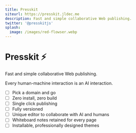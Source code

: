 ```yaml
---
title: Presskit
siteurl: https://presskit.jldec.me
description: Fast and simple collaborative Web publishing.
twitter: '@presskitjs'
splash:
  image: /images/red-flowser.webp
---
```


# Presskit ⚡️

Fast and simple collaborative Web publishing.

Every human-machine interaction is an AI interaction.

- [ ] Pick a domain and go
- [ ] Zero install, zero build
- [ ] Single click publishing
- [ ] Fully versioned
- [ ] Unique editor to collaborate with AI and humans
- [ ] Whiteboard notes retained for every page
- [ ] Installable, professionally designed themes
